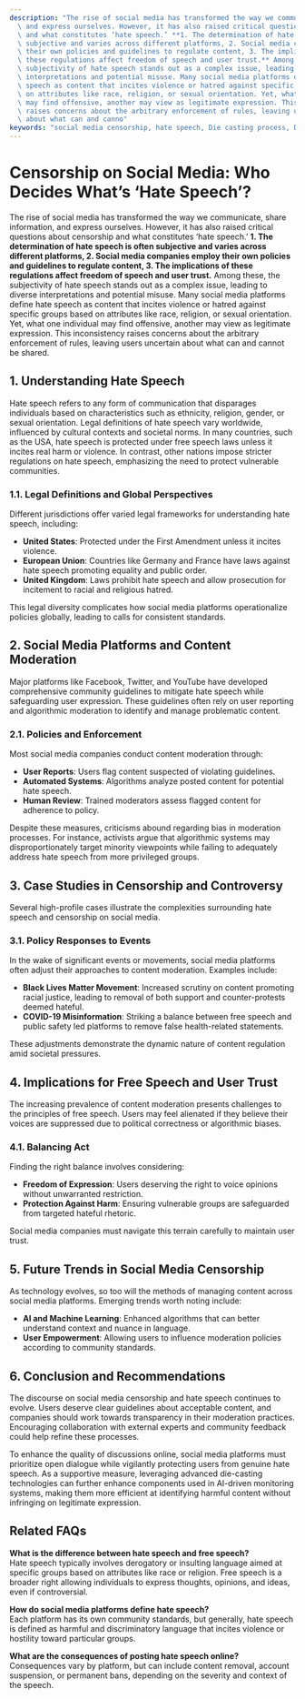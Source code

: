 ```yaml
---
description: "The rise of social media has transformed the way we communicate, share information,\
  \ and express ourselves. However, it has also raised critical questions about censorship\
  \ and what constitutes ‘hate speech.’ **1. The determination of hate speech is often\
  \ subjective and varies across different platforms, 2. Social media companies employ\
  \ their own policies and guidelines to regulate content, 3. The implications of\
  \ these regulations affect freedom of speech and user trust.** Among these, the\
  \ subjectivity of hate speech stands out as a complex issue, leading to diverse\
  \ interpretations and potential misuse. Many social media platforms define hate\
  \ speech as content that incites violence or hatred against specific groups based\
  \ on attributes like race, religion, or sexual orientation. Yet, what one individual\
  \ may find offensive, another may view as legitimate expression. This inconsistency\
  \ raises concerns about the arbitrary enforcement of rules, leaving users uncertain\
  \ about what can and canno"
keywords: "social media censorship, hate speech, Die casting process, Die-cast aluminum"
---
```

# Censorship on Social Media: Who Decides What’s ‘Hate Speech’?

The rise of social media has transformed the way we communicate, share information, and express ourselves. However, it has also raised critical questions about censorship and what constitutes ‘hate speech.’ **1. The determination of hate speech is often subjective and varies across different platforms, 2. Social media companies employ their own policies and guidelines to regulate content, 3. The implications of these regulations affect freedom of speech and user trust.** Among these, the subjectivity of hate speech stands out as a complex issue, leading to diverse interpretations and potential misuse. Many social media platforms define hate speech as content that incites violence or hatred against specific groups based on attributes like race, religion, or sexual orientation. Yet, what one individual may find offensive, another may view as legitimate expression. This inconsistency raises concerns about the arbitrary enforcement of rules, leaving users uncertain about what can and cannot be shared.

## **1. Understanding Hate Speech**

Hate speech refers to any form of communication that disparages individuals based on characteristics such as ethnicity, religion, gender, or sexual orientation. Legal definitions of hate speech vary worldwide, influenced by cultural contexts and societal norms. In many countries, such as the USA, hate speech is protected under free speech laws unless it incites real harm or violence. In contrast, other nations impose stricter regulations on hate speech, emphasizing the need to protect vulnerable communities. 

### **1.1. Legal Definitions and Global Perspectives**

Different jurisdictions offer varied legal frameworks for understanding hate speech, including:

- **United States**: Protected under the First Amendment unless it incites violence.
- **European Union**: Countries like Germany and France have laws against hate speech promoting equality and public order.
- **United Kingdom**: Laws prohibit hate speech and allow prosecution for incitement to racial and religious hatred.

This legal diversity complicates how social media platforms operationalize policies globally, leading to calls for consistent standards.

## **2. Social Media Platforms and Content Moderation**

Major platforms like Facebook, Twitter, and YouTube have developed comprehensive community guidelines to mitigate hate speech while safeguarding user expression. These guidelines often rely on user reporting and algorithmic moderation to identify and manage problematic content.

### **2.1. Policies and Enforcement**

Most social media companies conduct content moderation through:

- **User Reports**: Users flag content suspected of violating guidelines.
- **Automated Systems**: Algorithms analyze posted content for potential hate speech.
- **Human Review**: Trained moderators assess flagged content for adherence to policy.

Despite these measures, criticisms abound regarding bias in moderation processes. For instance, activists argue that algorithmic systems may disproportionately target minority viewpoints while failing to adequately address hate speech from more privileged groups.

## **3. Case Studies in Censorship and Controversy**

Several high-profile cases illustrate the complexities surrounding hate speech and censorship on social media.

### **3.1. Policy Responses to Events**

In the wake of significant events or movements, social media platforms often adjust their approaches to content moderation. Examples include:

- **Black Lives Matter Movement**: Increased scrutiny on content promoting racial justice, leading to removal of both support and counter-protests deemed hateful.
- **COVID-19 Misinformation**: Striking a balance between free speech and public safety led platforms to remove false health-related statements.

These adjustments demonstrate the dynamic nature of content regulation amid societal pressures.

## **4. Implications for Free Speech and User Trust**

The increasing prevalence of content moderation presents challenges to the principles of free speech. Users may feel alienated if they believe their voices are suppressed due to political correctness or algorithmic biases. 

### **4.1. Balancing Act**

Finding the right balance involves considering:

- **Freedom of Expression**: Users deserving the right to voice opinions without unwarranted restriction.
- **Protection Against Harm**: Ensuring vulnerable groups are safeguarded from targeted hateful rhetoric.

Social media companies must navigate this terrain carefully to maintain user trust.

## **5. Future Trends in Social Media Censorship**

As technology evolves, so too will the methods of managing content across social media platforms. Emerging trends worth noting include:

- **AI and Machine Learning**: Enhanced algorithms that can better understand context and nuance in language.
- **User Empowerment**: Allowing users to influence moderation policies according to community standards.

## **6. Conclusion and Recommendations**

The discourse on social media censorship and hate speech continues to evolve. Users deserve clear guidelines about acceptable content, and companies should work towards transparency in their moderation practices. Encouraging collaboration with external experts and community feedback could help refine these processes.

To enhance the quality of discussions online, social media platforms must prioritize open dialogue while vigilantly protecting users from genuine hate speech. As a supportive measure, leveraging advanced die-casting technologies can further enhance components used in AI-driven monitoring systems, making them more efficient at identifying harmful content without infringing on legitimate expression.

## Related FAQs

**What is the difference between hate speech and free speech?**  
Hate speech typically involves derogatory or insulting language aimed at specific groups based on attributes like race or religion. Free speech is a broader right allowing individuals to express thoughts, opinions, and ideas, even if controversial.

**How do social media platforms define hate speech?**  
Each platform has its own community standards, but generally, hate speech is defined as harmful and discriminatory language that incites violence or hostility toward particular groups.

**What are the consequences of posting hate speech online?**  
Consequences vary by platform, but can include content removal, account suspension, or permanent bans, depending on the severity and context of the speech.
